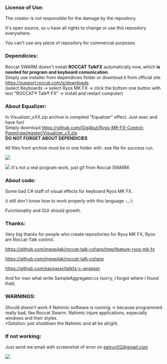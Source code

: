 ### License of Use:
  The creator is not responsible for the damage by the repository.
  
  It's open source, so u have all rights to change or use this repository everywhere.
  
  You can't use any piece of repository for commercial purposes.

### Dependicies: 
  Roccat SWARM doesn't install **ROCCAT TalkFX** automatically now, which **is needed for program and keyboard comunication**.  
  Simply use installer from dependicies folder or download it from official site https://support.roccat.com/s/downloads.  
  (select Keyboards -> select Ryos MK FX -> click the bottom one button with text "ROCCAT® Talk® FX" -> install and restart computer)
  
### About Equalizer:  
  In Visualizer_vXX.zip archive is compiled "Equalizer" effect. Just exec and have fun!  
  Simply download https://github.com/Gig4but/Ryos-MK-FX-Control-Panel/raw/master/Visualizer_v3.zip  
  **DO NOT FORGET ABOUT DEPENDICIES**
  
  All files from archive must be in one folder with .exe file for success run.
  
  ![](https://github.com/Gig4but/RyosMKFXVisualizer/blob/master/Visualizer.jpg)
  
  ![](https://github.com/Gig4but/RyosMKFXVisualizer/blob/master/Equailizer.gif)
  It's not a real program work, just gif from Roccat SWARM.

### About code:
  Some bad C# staff of visual effects for keyboard Ryos MK FX.
  
  (i still don't know how to work properly with this language -_-)
  
  Functionality and GUI should growth.

### Thanks:
  Very big thanks for people who create repositories for Ryos MK FX, Ryos ant Roccat-Talk control.
  
  https://github.com/mwasilak/roccat-talk-csharp/tree/feature-ryos-mk-fx
  
  https://github.com/mwasilak/roccat-talk-csharp
  
  https://github.com/eaceaser/talkfx-c-wrapper
  
  And for man what write SampleAggregator.cs (sorry, i forgot where i found that)

### WARNINGS:
  Should doesn't work if Nahimic software is running -> because programmed really bad, like Roccat Swarm. Nahimic injure applications, especially windows and their styles.  
  *Solution: just shutdown the Nahimic and all be alright.

### If not working:
  
  Just send me email with screenshot of error on petrun02@gmail.com

  ![](https://github.com/Gig4but/RyosMKFXVisualizer/blob/master/meme.jpg)
